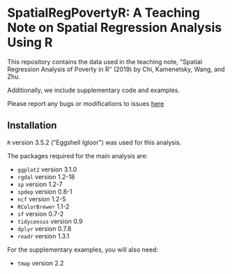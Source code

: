 # SpatialRegPovertyR: A Teaching Note on Spatial Regression Analysis Using R


This repository contains the data used in the teaching note, "Spatial
Regression Analysis of Poverty in R" (2019) by Chi, Kamenetsky, Wang, and Zhu. 

Additionally, we include supplementary code and examples.

Please report any bugs or modifications to issues
[here](https://github.com/mkamenet3/SpatialRegPovertyR/issues)

## Installation

```R``` version 3.5.2 ("Eggshell Igloor") was used for this analysis.

The packages required for the main analysis are:

- ```ggplot2``` version 3.1.0
- ```rgdal``` version 1.2-18
- ```sp``` version 1.2-7
- ```spdep``` version 0.8-1 
- ```ncf``` version 1.2-5
- ```RColorBrewer``` 1.1-2
- ```sf``` version 0.7-2
- ```tidycensus``` version 0.9
- ```dplyr``` version 0.7.8
- ```readr``` version 1.3.1


For the supplementary examples, you will also need:

- ```tmap``` version 2.2




